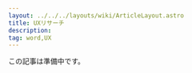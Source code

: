 ```yaml
---
layout: ../../../layouts/wiki/ArticleLayout.astro
title: UXリサーチ
description:
tag: word,UX
---
```


この記事は準備中です。